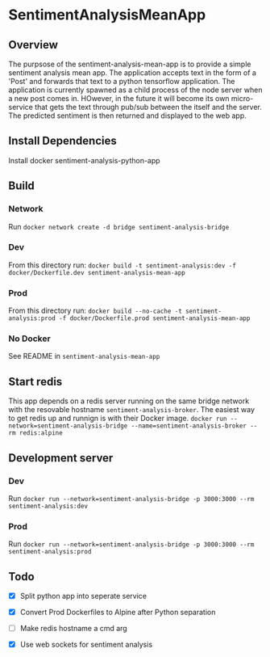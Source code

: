 # SentimentAnalysisMeanApp

## Overview
The purpsose of the sentiment-analysis-mean-app is to provide a simple sentiment analysis mean app. The application accepts text in the form of a 'Post' and forwards that text to a python tensorflow application. The application is currently spawned as a child process of the node server when a new post comes in. HOwever, in the future it will become its own micro-service that gets the text through pub/sub between the itself and the server. The predicted sentiment is then returned and displayed to the web app. 

## Install Dependencies
Install docker
sentiment-analysis-python-app

## Build
### Network 
Run `docker network create -d bridge sentiment-analysis-bridge`

### Dev
From this directory run: `docker build -t sentiment-analysis:dev -f docker/Dockerfile.dev sentiment-analysis-mean-app`
### Prod
From this directory run: `docker build --no-cache -t sentiment-analysis:prod -f docker/Dockerfile.prod sentiment-analysis-mean-app`

### No Docker
See README in `sentiment-analysis-mean-app`

## Start redis

This app depends on a redis server running on the same bridge network with the resovable hostname `sentiment-analysis-broker`. The easiest way to get redis up and runnign is with their Docker image.
`docker run --network=sentiment-analysis-bridge --name=sentiment-analysis-broker --rm redis:alpine`

## Development server
### Dev
Run `docker run --network=sentiment-analysis-bridge -p 3000:3000 --rm sentiment-analysis:dev`
### Prod
Run `docker run --network=sentiment-analysis-bridge -p 3000:3000 --rm sentiment-analysis:prod`

## Todo
* [X] Split python app into seperate service
* [X] Convert Prod Dockerfiles to Alpine after Python separation
* [ ] Make redis hostname a cmd arg
* [X] Use web sockets for sentiment analysis

